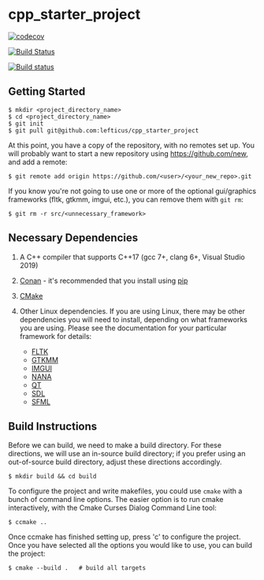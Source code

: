 # cpp_starter_project

[![codecov](https://codecov.io/gh/lefticus/cpp_starter_project/branch/master/graph/badge.svg)](https://codecov.io/gh/lefticus/cpp_starter_project)

[![Build Status](https://travis-ci.org/lefticus/cpp_starter_project.svg?branch=master)](https://travis-ci.org/lefticus/cpp_starter_project)

[![Build status](https://ci.appveyor.com/api/projects/status/ro4lbfoa7n0sy74c/branch/master?svg=true)](https://ci.appveyor.com/project/lefticus/cpp-starter-project/branch/master)


## Getting Started


    $ mkdir <project_directory_name>
    $ cd <project_directory_name>
    $ git init
    $ git pull git@github.com:lefticus/cpp_starter_project

At this point, you have a copy of the repository, with no remotes set up.
You will probably want to start a new repository using https://github.com/new, 
and add a remote:

    $ git remote add origin https://github.com/<user>/<your_new_repo>.git

If you know you're not going to use one or more of the optional gui/graphics 
frameworks (fltk, gtkmm, imgui, etc.), you can remove them with `git rm`:

    $ git rm -r src/<unnecessary_framework>

## Necessary Dependencies

1. A C++ compiler that supports C++17 (gcc 7+, clang 6+, Visual Studio 2019)
2. [Conan](https://conan.io/) - it's recommended that you install using 
[pip](https://pip.pypa.io/en/stable/) 
3. [CMake](https://cmake.org/)
4. Other Linux dependencies. If you are using Linux, there may be other 
    dependencies you will need to install, depending on what frameworks you 
    are using. Please see the documentation for your particular framework for 
    details:
    
    - [FLTK](https://www.fltk.org/doc-1.4/index.html)
    - [GTKMM](https://www.gtkmm.org/en/documentation.html)
    - [IMGUI](https://github.com/ocornut/imgui/tree/master/docs)
    - [NANA](http://nanapro.org/en-us/documentation/)
    - [QT](https://doc.qt.io/)
    - [SDL](http://wiki.libsdl.org/FrontPage)
    - [SFML](https://www.sfml-dev.org/tutorials/2.5/compile-with-cmake.php)

## Build Instructions

Before we can build, we need to make a build directory. For these directions,
we will use an in-source build directory; if you prefer using an out-of-source
build directory, adjust these directions accordingly.

    $ mkdir build && cd build

To configure the project and write makefiles, you could use `cmake` with a
bunch of command line options. The easier option is to run cmake interactively,
with the Cmake Curses Dialog Command Line tool:  

    $ ccmake ..

Once ccmake has finished setting up, press 'c' to configure the project.
Once you have selected all the options you would like to use, you can build the 
project:

    $ cmake --build .   # build all targets
